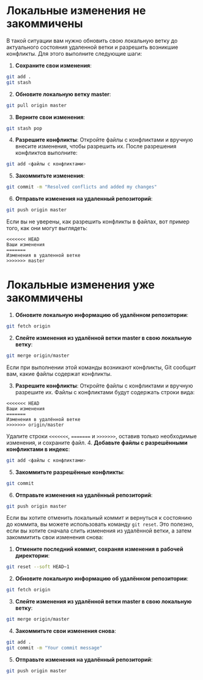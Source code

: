 # Локальные изменения не закоммичены
В такой ситуации вам нужно обновить свою локальную ветку до актуального состояния удаленной ветки и разрешить возникшие конфликты. Для этого выполните следующие шаги:

1. **Сохраните свои изменения**:
```bash
git add .
git stash
```
2. **Обновите локальную ветку master**:
```bash
git pull origin master
```
3. **Верните свои изменения**:
```bash
git stash pop
```
4. **Разрешите конфликты**: Откройте файлы с конфликтами и вручную внесите изменения, чтобы разрешить их. После разрешения конфликтов выполните:
```bash
git add <файлы с конфликтами>
```
5. **Закоммитьте изменения**:
```bash
git commit -m "Resolved conflicts and added my changes"
```
6. **Отправьте изменения на удаленный репозиторий**:
```bash
git push origin master
```

Если вы не уверены, как разрешить конфликты в файлах, вот пример того, как они могут выглядеть:

```plaintext
<<<<<<< HEAD
Ваши изменения
=======
Изменения в удаленной ветке
>>>>>>> master
```

# Локальные изменения уже закоммичены
1. **Обновите локальную информацию об удалённом репозитории**:
 ```bash
git fetch origin
 ```
2. **Слейте изменения из удалённой ветки master в свою локальную ветку**:
```bash
git merge origin/master
```
Если при выполнении этой команды возникают конфликты, Git сообщит вам, какие файлы содержат конфликты.

3. **Разрешите конфликты**: 
Откройте файлы с конфликтами и вручную разрешите их. Файлы с конфликтами будут содержать строки вида:
```plaintext
<<<<<<< HEAD
Ваши изменения
=======
Изменения в удалённой ветке
>>>>>>> origin/master

```
Удалите строки `<<<<<<<`, `=======` и `>>>>>>>`, оставив только необходимые изменения, и сохраните файл.
4. **Добавьте файлы с разрешёнными конфликтами в индекс**:
 ```bash
git add <файлы с конфликтами>
 ```
5. **Закоммитьте разрешённые конфликты**:
  ```bash
git commit
 ```
6. **Отправьте изменения на удалённый репозиторий**:
 ```bash
git push origin master
```

Если вы хотите отменить локальный коммит и вернуться к состоянию до коммита, вы можете использовать команду `git reset`. Это полезно, если вы хотите сначала слить изменения из удалённой ветки, а затем закоммитить свои изменения снова:

1. **Отмените последний коммит, сохраняя изменения в рабочей директории**:
 ```bash
git reset --soft HEAD~1
```
2. **Обновите локальную информацию об удалённом репозитории**:
```bash
git fetch origin
```
3. **Слейте изменения из удалённой ветки master в свою локальную ветку**:
 ```bash
git merge origin/master
```
4. **Закоммитьте свои изменения снова**:
```bash
git add .
git commit -m "Your commit message"
```
5. **Отправьте изменения на удалённый репозиторий**:
 ```bash
git push origin master
```